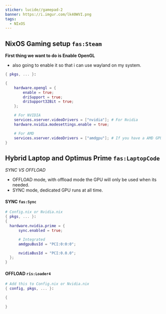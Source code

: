 ```yaml
---
sticker: lucide//gamepad-2
banner: https://i.imgur.com/lk40WVI.png
tags:
  - NIxOS
---
```

## NixOS Gaming setup  `fas:Steam`

**First thing we want to do is Enable OpenGL** 
- also going to enable it so that i can use wayland on my system. 

```nix
{ pkgs, ... }:

{
	hardware.opengl = {
		enable = true;
		driSupport = true;
		driSupport32Bit = true;
	};

	# For NVIDIA
	services.xserver.videoDrivers = ["nvidia"]; # For Nvidia
	hardware.nvidia.modesettings.enable = true;

    # For AMD
	services.xserver.videoDrivers = ["amdgpu"]; # If you have a AMD GPU
}
```

## Hybrid Laptop and Optimus Prime `fas:LaptopCode`

*SYNC VS OFFLOAD*

- OFFLOAD mode, with offload mode the GPU will only be used when its needed. 
- SYNC mode, dedicated GPU runs at all time. 

#### SYNC `fas:Sync`
```nix
# Config.nix or Nvidia.nix
{ pkgs, ... }:
{
  hardware.nvidia.prime = {
	  sync.enabled = true;

      # Integrated
      amdgpuBusId = "PCI:0:0:0";

      nvidiaBusId = "PCI:0.0.0";
  };
}
```


#### OFFLOAD `ris:Loader4`
```nix
# Add this to Config.nix or Nvidia.nix
{ config, pkgs, ... }:

{
  
}
```

